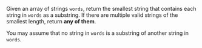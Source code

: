Given an array of strings `words`, return the smallest string that contains each string in `words` as a substring. If there are multiple valid strings of the smallest length, return **any of them**.

You may assume that no string in `words` is a substring of another string in `words`.